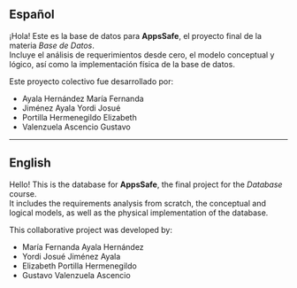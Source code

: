 ##  Español

¡Hola! Este es la base de datos para **AppsSafe**, el proyecto final de la materia *Base de Datos*.  
Incluye el análisis de requerimientos desde cero, el modelo conceptual y lógico, así como la implementación física de la base de datos.

Este proyecto colectivo fue desarrollado por:

- Ayala Hernández María Fernanda  
- Jiménez Ayala Yordi Josué  
- Portilla Hermenegildo Elizabeth  
- Valenzuela Ascencio Gustavo  

---

##  English

Hello! This is the database for **AppsSafe**, the final project for the *Database* course.  
It includes the requirements analysis from scratch, the conceptual and logical models, as well as the physical implementation of the database.

This collaborative project was developed by:

- María Fernanda Ayala Hernández  
- Yordi Josué Jiménez Ayala  
- Elizabeth Portilla Hermenegildo  
- Gustavo Valenzuela Ascencio  
